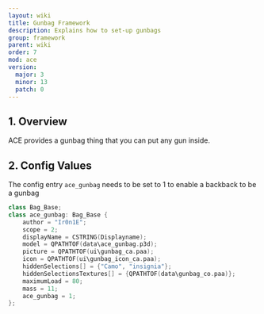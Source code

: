 ```yaml
---
layout: wiki
title: Gunbag Framework
description: Explains how to set-up gunbags
group: framework
parent: wiki
order: 7
mod: ace
version:
  major: 3
  minor: 13
  patch: 0
---
```


## 1. Overview

ACE provides a gunbag thing that you can put any gun inside.


## 2. Config Values

The config entry `ace_gunbag` needs to be set to 1 to enable a backback to be a gunbag

```cpp
class Bag_Base;
class ace_gunbag: Bag_Base {
    author = "Ir0n1E";
    scope = 2;
    displayName = CSTRING(Displayname);
    model = QPATHTOF(data\ace_gunbag.p3d);
    picture = QPATHTOF(ui\gunbag_ca.paa);
    icon = QPATHTOF(ui\gunbag_icon_ca.paa);
    hiddenSelections[] = {"Camo", "insignia"};
    hiddenSelectionsTextures[] = {QPATHTOF(data\gunbag_co.paa)};
    maximumLoad = 80;
    mass = 11;
    ace_gunbag = 1;
};
```
